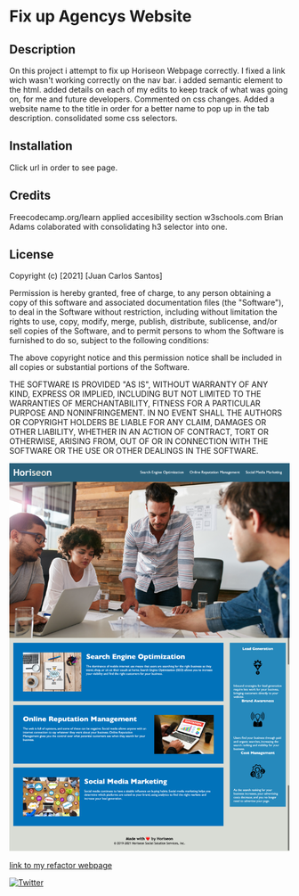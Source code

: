 # Fix up Agencys Website

## Description

On this project i attempt to fix up Horiseon Webpage correctly. I fixed a link wich wasn't working correctly on the nav bar. i added semantic element to the html. added details on each of my edits to keep track of what was going on, for me and future developers. Commented on css changes. Added a website name to the title in order for a better name to pop up in the tab description. consolidated some css selectors.

## Installation 

Click url in order to see page.

## Credits 

Freecodecamp.org/learn applied accesibility section
w3schools.com 
Brian Adams colaborated with consolidating h3 selector into one.

## License 

Copyright (c) [2021] [Juan Carlos Santos]

Permission is hereby granted, free of charge, to any person obtaining a copy
of this software and associated documentation files (the "Software"), to deal
in the Software without restriction, including without limitation the rights
to use, copy, modify, merge, publish, distribute, sublicense, and/or sell
copies of the Software, and to permit persons to whom the Software is
furnished to do so, subject to the following conditions:

The above copyright notice and this permission notice shall be included in all
copies or substantial portions of the Software.

THE SOFTWARE IS PROVIDED "AS IS", WITHOUT WARRANTY OF ANY KIND, EXPRESS OR
IMPLIED, INCLUDING BUT NOT LIMITED TO THE WARRANTIES OF MERCHANTABILITY,
FITNESS FOR A PARTICULAR PURPOSE AND NONINFRINGEMENT. IN NO EVENT SHALL THE
AUTHORS OR COPYRIGHT HOLDERS BE LIABLE FOR ANY CLAIM, DAMAGES OR OTHER
LIABILITY, WHETHER IN AN ACTION OF CONTRACT, TORT OR OTHERWISE, ARISING FROM,
OUT OF OR IN CONNECTION WITH THE SOFTWARE OR THE USE OR OTHER DEALINGS IN THE
SOFTWARE.

![refactor snapshot](https://github.com/thereal-baitjet/seoHorizonhw1/blob/main/assets/images/2021-02-12-20-27-thereal-baitjet.github.io.png)

[link to my refactor webpage](https://thereal-baitjet.github.io/seoHorizonhw1/)

[![Twitter](https://img.shields.io/twitter/url?style=social&url=https%3A%2F%2Ftwitter.com%2FBaitjet4)](https://twitter.com/intent/tweet?text=Wow:&url=https%3A%2F%2Fthereal-baitjet.github.io%2FseoHorizonhw1%2F)

